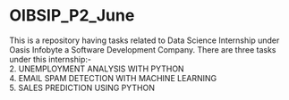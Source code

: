 # OIBSIP_P2_June
This is a repository having tasks related to Data Science Internship under Oasis Infobyte a Software Development Company. There are three tasks under this internship:-          
2. UNEMPLOYMENT ANALYSIS WITH PYTHON                                                                                                                                             
4. EMAIL SPAM DETECTION WITH MACHINE LEARNING                                                                                                                        
5. SALES PREDICTION USING PYTHON
